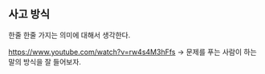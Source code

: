 


## 사고 방식

한줄 한줄 가지는 의미에 대해서 생각한다.

https://www.youtube.com/watch?v=rw4s4M3hFfs
-> 문제를 푸는 사람이 하는 말의 방식을 잘 들어보자.




